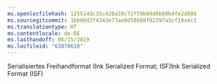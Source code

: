 ```yaml
---
ms.openlocfilehash: 125514dc35c426a30c72f59b04d6b60b4fe2d886
ms.sourcegitcommit: 1bb00d2f4343e73ae8d58668f02297a3cf10a4c1
ms.translationtype: HT
ms.contentlocale: de-DE
ms.lasthandoff: 06/15/2019
ms.locfileid: "63878610"
---
```

<span data-ttu-id="81490-101">Serialisiertes Freihandformat (Ink Serialized Format; ISF)</span><span class="sxs-lookup"><span data-stu-id="81490-101">Ink Serialized Format (ISF)</span></span>
